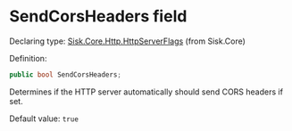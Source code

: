 <!--

Copyrights 2023 Sisk Framework - CypherPotato
Published under MIT license

!!! DO NOT EDIT THIS FILE !!!
This file was generated by a tool in the Sisk package. To edit the information in this documentation,
edit the XML documentation present in the Sisk source code.

-->


# SendCorsHeaders field

Declaring type: [Sisk.Core.Http.HttpServerFlags](/spec/Sisk.Core.Http.HttpServerFlags.md) (from Sisk.Core)


Definition:

```cs
public bool SendCorsHeaders;
```

Determines if the HTTP server automatically should send CORS headers if set.


<p>
                    Default value: <code>true</code></p>

